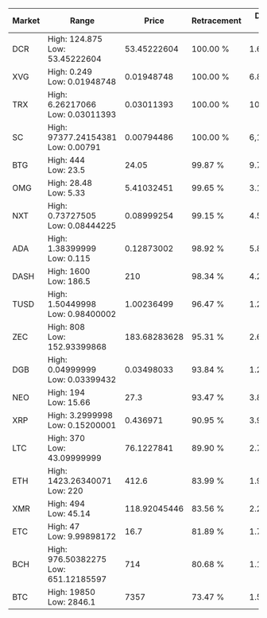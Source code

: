 | Market | Range | Price| Retracement | Doubles to 50% |
| --- | --- | --- | --- | --- |
| DCR | High: 124.875<br />Low: 53.45222604 | 53.45222604 | 100.00 % | 1.67 |
| XVG | High: 0.249<br />Low: 0.01948748 | 0.01948748 | 100.00 % | 6.89 |
| TRX | High: 6.26217066<br />Low: 0.03011393 | 0.03011393 | 100.00 % | 104.47 |
| SC | High: 97377.24154381<br />Low: 0.00791 | 0.00794486 | 100.00 % | 6,128,317.52 |
| BTG | High: 444<br />Low: 23.5 | 24.05 | 99.87 % | 9.72 |
| OMG | High: 28.48<br />Low: 5.33 | 5.41032451 | 99.65 % | 3.12 |
| NXT | High: 0.73727505<br />Low: 0.08444225 | 0.08999254 | 99.15 % | 4.57 |
| ADA | High: 1.38399999<br />Low: 0.115 | 0.12873002 | 98.92 % | 5.82 |
| DASH | High: 1600<br />Low: 186.5 | 210 | 98.34 % | 4.25 |
| TUSD | High: 1.50449998<br />Low: 0.98400002 | 1.00236499 | 96.47 % | 1.24 |
| ZEC | High: 808<br />Low: 152.93399868 | 183.68283628 | 95.31 % | 2.62 |
| DGB | High: 0.04999999<br />Low: 0.03399432 | 0.03498033 | 93.84 % | 1.20 |
| NEO | High: 194<br />Low: 15.66 | 27.3 | 93.47 % | 3.84 |
| XRP | High: 3.2999998<br />Low: 0.15200001 | 0.436971 | 90.95 % | 3.95 |
| LTC | High: 370<br />Low: 43.09999999 | 76.1227841 | 89.90 % | 2.71 |
| ETH | High: 1423.26340071<br />Low: 220 | 412.6 | 83.99 % | 1.99 |
| XMR | High: 494<br />Low: 45.14 | 118.92045446 | 83.56 % | 2.27 |
| ETC | High: 47<br />Low: 9.99898172 | 16.7 | 81.89 % | 1.71 |
| BCH | High: 976.50382275<br />Low: 651.12185597 | 714 | 80.68 % | 1.14 |
| BTC | High: 19850<br />Low: 2846.1 | 7357 | 73.47 % | 1.54 |
